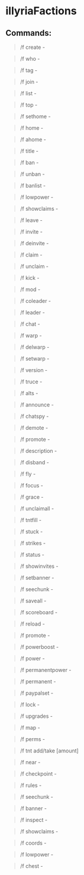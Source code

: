 # illyriaFactions
## Commands:
> /f create - 

> /f who -

> /f tag -

> /f join -

> /f list -

> /f top -

> /f sethome -

> /f home -

> /f ahome -

> /f title -

> /f ban -

> /f unban -

> /f banlist -

> /f lowpower -

> /f showclaims -

> /f leave -

> /f invite -

> /f deinvite -

> /f claim -

> /f unclaim -

> /f kick -

> /f mod -

> /f coleader -

> /f leader -

> /f chat -

> /f warp -

> /f delwarp -

> /f setwarp -

> /f version -

> /f truce -

> /f alts -

> /f announce -

> /f chatspy -

> /f demote -

> /f promote -

> /f description -

> /f disband -

> /f fly -

> /f focus -

> /f grace -

> /f unclaimall -

> /f tntfill -

> /f stuck -

> /f strikes -

> /f status -

> /f showinvites -

> /f setbanner -

> /f seechunk -

> /f saveall -

> /f scoreboard  -

> /f reload -

> /f promote -

> /f powerboost -

> /f power -

> /f permanentpower -

> /f permanent -

> /f paypalset -

> /f lock -

> /f upgrades -

> /f map -

> /f perms -

> /f tnt add/take [amount]

> /f near -

> /f checkpoint -

> /f rules -

> /f seechunk -

> /f banner -

> /f inspect -

> /f showclaims -

> /f coords -

> /f lowpower -

> /f chest -

